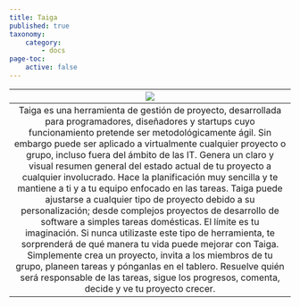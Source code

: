 ```yaml
---
title: Taiga
published: true
taxonomy:
    category:
        - docs
page-toc:
    active: false
---
```


|![](/start/icons/taiga.png)|
|:--:|
|Taiga es una herramienta de gestión de proyecto, desarrollada para programadores, diseñadores y startups cuyo funcionamiento pretende ser metodológicamente ágil. Sin embargo puede ser aplicado a virtualmente cualquier proyecto o grupo, incluso fuera del ámbito de las IT. Genera un claro y visual resumen general del estado actual de tu proyecto a cualquier involucrado. Hace la planificación muy sencilla y te mantiene a ti y a tu equipo enfocado en las tareas. Taiga puede ajustarse a cualquier tipo de proyecto debido a su personalización; desde complejos proyectos de desarrollo de software a simples tareas domésticas. El límite es tu imaginación. Si nunca utilizaste este tipo de herramienta, te sorprenderá de qué manera tu vida puede mejorar con Taiga. Simplemente crea un proyecto, invita a los miembros de tu grupo, planeen tareas y pónganlas en el tablero. Resuelve quién será responsable de las tareas, sigue los progresos, comenta, decide y ve tu proyecto crecer.|
